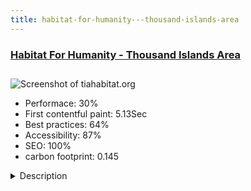 ```yaml
---
title: habitat-for-humanity---thousand-islands-area
---
```


<div style="height: 3rem">
  <a href="https://tiahabitat.org/"><h3>Habitat For Humanity - Thousand Islands Area</h3></a>
</div>
<img loading="lazy" src="/images/thumbs/tiahabitat.org.jpg" alt="Screenshot of tiahabitat.org" />
<ul>
  <li>Performace: 30%</li>
  <li>
    First contentful paint:
    5.13Sec
  </li>
  <li>Best practices: 64%</li>
  <li>Accessibility: 87%</li>
  <li>SEO: 100%</li>
  <li>carbon footprint: 0.145</li>
</ul>
<details>
  <summary>Description</summary>
  <p>The Thousand Islands Area (New York) Habitat for Humanity relies heavily on community support. Therefore, it is crucial that they have a community-facing website to communicate all of their needs. They need to be able to broadcast upcoming events and volunteer opportunities, receive donations, and tell the world about who they are and what they do.The site uses a YooTheme Pro template and takes advantage of an event management plugin called Events Booking. This is ideal for having users reserve their place as a volunteer in any of the events that the Habitat for Humanity is planning. We also utilized videos to add to the dynamics of each of the main pages. They have been muted by default so as not to be annoying. The use of professional images and videos should help improve time spent on each page and overall user experience.</p>
</details>

